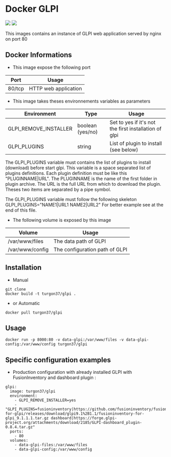# Docker GLPI

[![](https://images.microbadger.com/badges/image/turgon37/glpi.svg)](https://microbadger.com/images/turgon37/glpi "Get your own image badge on microbadger.com")
[![](https://images.microbadger.com/badges/version/turgon37/glpi.svg)](https://microbadger.com/images/turgon37/glpi "Get your own version badge on microbadger.com")

This images contains an instance of GLPI web application served by nginx on port 80

## Docker Informations

* This image expose the following port

| Port           | Usage                |
| -------------- | -------------------- |
| 80/tcp         | HTTP web application |

 * This image takes theses environnements variables as parameters

| Environment           | Type            | Usage                                                |
| ----------------------|---------------- | ---------------------------------------------------- |
| GLPI_REMOVE_INSTALLER | boolean (yes/no)| Set to yes if it's not the first installation of glpi|
| GLPI_PLUGINS          | string          | List of plugin to install (see below)                |

The GLPI_PLUGINS variable must contains the list of plugins to install (download) before start glpi.
This variable is a space separated list of plugins definitions. Each plugin definition must be like this "PLUGINNAME|URL".
The PLUGINNAME is the name of the first folder in plugin archive.
The URL is the full URL from which to download the plugin.
Theses two items are separated by a pipe symbol.

The GLPI_PLUGINS variable must follow the following skeleton GLPI_PLUGINS="NAME1|URL1 NAME2|URL2"
For better example see at the end of this file.


   * The following volume is exposed by this image

| Volume             | Usage                                            |
| ------------------ | ------------------------------------------------ |
| /var/www/files     | The data path of GLPI                            |
| /var/www/config    | The configuration path of GLPI                   |

## Installation

* Manual

```
git clone
docker build -t turgon37/glpi .
```

* or Automatic

```
docker pull turgon37/glpi
```


## Usage

```
docker run -p 8000:80 -v data-glpi:/var/www/files -v data-glpi-config:/var/www/config turgon37/glpi
```


## Specific configuration examples

* Production configuration with already installed GLPI with FusionInventory and dashboard plugin :

```
glpi:
  image: turgon37/glpi
  environment:
    - GLPI_REMOVE_INSTALLER=yes
    - "GLPI_PLUGINS=fusioninventory|https://github.com/fusioninventory/fusioninventory-for-glpi/releases/download/glpi9.1%2B1.1/fusioninventory-for-glpi_9.1.1.1.tar.gz dashboard|https://forge.glpi-project.org/attachments/download/2185/GLPI-dashboard_plugin-0.8.4.tar.gz"
  ports:
    - 80
  volumes:
    - data-glpi-files:/var/www/files
    - data-glpi-config:/var/www/config
```